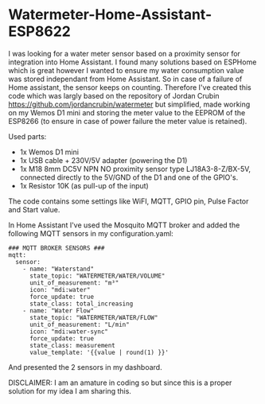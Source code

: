# Watermeter-Home-Assistant-ESP8622

I was looking for a water meter sensor based on a proximity sensor for integration into Home Assistant. I found many solutions based on ESPHome which is great however I wanted to ensure my water consumption value was stored independant from Home Assistant. So in case of a failure of Home assistant, the sensor keeps on counting. Therefore I've created this code which was largly based on the repository of Jordan Crubin https://github.com/jordancrubin/watermeter but simplified, made working on my Wemos D1 mini and storing the meter value to the EEPROM of the ESP8266 (to ensure in case of power failure the meter value is retained).

Used parts:
- 1x Wemos D1 mini
- 1x USB cable + 230V/5V adapter (powering the D1)
- 1x M18 8mm DC5V NPN NO proximity sensor type LJ18A3-8-Z/BX-5V, connected directly to the 5V/GND of the D1 and one of the GPIO's.
- 1x Resistor 10K (as pull-up of the input)

The code contains some settings like WiFI, MQTT, GPIO pin, Pulse Factor and Start value.

In Home Assistant I've used the Mosquito MQTT broker and added the following MQTT sensors in my configuration.yaml:
```
### MQTT BROKER SENSORS ###
mqtt:
  sensor:
    - name: "Waterstand"
      state_topic: "WATERMETER/WATER/VOLUME"
      unit_of_measurement: "m³"
      icon: "mdi:water"
      force_update: true
      state_class: total_increasing
    - name: "Water Flow"
      state_topic: "WATERMETER/WATER/FLOW"
      unit_of_measurement: "L/min"
      icon: "mdi:water-sync"
      force_update: true
      state_class: measurement
      value_template: '{{value | round(1) }}'
 ```     
 And presented the 2 sensors in my dashboard.
 
 DISCLAIMER: I am an amature in coding so but since this is a  proper solution for my idea I am sharing this.
